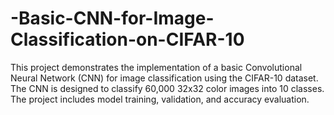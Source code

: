 # -Basic-CNN-for-Image-Classification-on-CIFAR-10
This project demonstrates the implementation of a basic Convolutional Neural Network (CNN) for image classification using the CIFAR-10 dataset. The CNN is designed to classify 60,000 32x32 color images into 10 classes. The project includes model training, validation, and accuracy evaluation.
